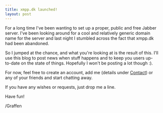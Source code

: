 ```yaml
---
title: xmpp.dk launched!
layout: post
---
```

For a long time I've been wanting to set up a proper, public and free Jabber server. I've been looking around for a cool and relatively generic domain name for the server and last night I stumbled across the fact that xmpp.dk had been abandoned.  

So I jumped at the chance, and what you're looking at is the result of this. I'll use this blog to post news when stuff happens and to keep you users up-to-date on the state of things. Hopefully I won't be posting a lot though :).

For now, feel free to create an account, add me (details under [Contact][contact]) or any of your friends and start chatting away. 

If you have any wishes or requests, just drop me a line.

Have fun!

/Graffen

[contact]: /Contact
